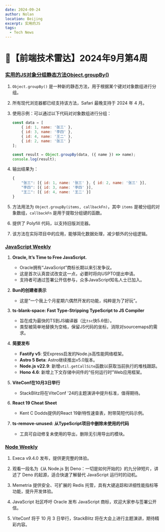 ```yaml
---
date: 2024-09-24
author: Nolan
location: Beijing
excerpt: 实用的JS
tags:
  - Tech News
---
```


# 📡【前端技术雷达】2024年9月第4周

### [实用的JS对象分组静态方法Object.groupBy()](https://www.zhangxinxu.com/wordpress/2024/09/js-object-groupby/)

1. `Object.groupBy()` 是一种新的静态方法，用于根据某个键对对象数组进行分组。

2. 所有现代浏览器都已经支持该方法，Safari 最晚支持于 2024 年 4 月。

3. 使用示例：可以通过以下代码对对象数组进行分组：

   ```javascript
   const data = [
       { id: 1, name: '张三' },
       { id: 3, name: '李四' },
       { id: 4, name: '王二' },
       { id: 2, name: '张三' }
   ];

   const result = Object.groupBy(data, ({ name }) => name);
   console.log(result);
   ```

4. 输出结果为：
   ```javascript
   {
       "张三": [{ id: 1, name: '张三' }, { id: 2, name: '张三' }],
       "李四": [{ id: 3, name: '李四' }],
       "王二": [{ id: 4, name: '王二' }]
   }
   ```

5. 方法用法为 `Object.groupBy(items, callbackFn)`，其中 `items` 是被分组的对象数组，`callbackFn` 是用于提取分组键的函数。

6. 提供了 Polyfill 代码，以支持旧版浏览器。

7. 该方法在实际项目中的应用，能够简化数据处理，减少额外的分组逻辑。


### [JavaScript Weekly](https://javascriptweekly.com/issues/705)

1. **Oracle, It’s Time to Free JavaScript.**
   - Oracle拥有“JavaScript”商标长期以来引发争议。
   - 这是首次认真尝试改变这一点，必要时将向USPTO提出申请。
   - 支持者可通过签署公开信参与，众多JavaScript知名人士已加入。

2. **Bun的创建者表示**
   - 这是“一个我上个月星期六偶然开发的功能，纯粹是为了好玩”。

3. **ts-blank-space: Fast Type-Stripping TypeScript to JS Compiler**
   - 旨在成为最快的TS到JS编译器（比`tsc`快5.6倍）。
   - 类型被简单地替换为空格，保留JS代码的坐标，消除对sourcemaps的需求。

4. **简要发布**
   - **Fastify v5**: 受Express启发的Node.js高性能网络框架。
   - **Astro 5 Beta**: Astro继续推出v5.0版本。
   - **Node.js v22.9**: 新增`util.getCallSite`函数以获取当前执行的堆栈跟踪。
   - **Hono 4.6**: 新增上下文存储中间件的“任何运行时”Web应用框架。

5. **ViteConf在10月3日举行**
   - StackBlitz将在ViteConf '24的主题演讲中提升标准，值得期待。

6. **React 19 Cheat Sheet**
   - Kent C Dodds提供的React 19新特性速查表，附带简短代码示例。

7. **ts-remove-unused: 从TypeScript项目中删除未使用的代码**
   - 工具可自动修复未使用的导出，删除无引用导出的模块。

### [Node Weekly](https://nodeweekly.com/issues/548)

1. Execa v9.4.0 发布，提供更完整的体验。

2. 观看一段名为《从 Node.js 到 Deno：一切是如何开始的》的九分钟短片，讲述了 Deno 的起源，适合快速了解替代 JavaScript 运行时的动机。

3. Memetria 提供安全、可扩展的 Redis 托管，具有大键追踪和详细性能指标等功能，提升开发体验。

4. JavaScript 社区呼吁 Oracle 发布 JavaScript 商标，欢迎大家参与签署公开信。

5. ViteConf 将于 10 月 3 日举行，StackBlitz 将在大会上进行主题演讲，期待精彩内容。
